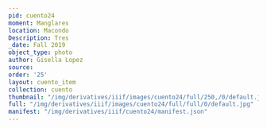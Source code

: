 ```yaml
---
pid: cuento24
moment: Manglares
location: Macondo
Description: Tres
_date: Fall 2019
object_type: photo
author: Gisella Lopez
source: 
order: '25'
layout: cuento_item
collection: cuento
thumbnail: "/img/derivatives/iiif/images/cuento24/full/250,/0/default.jpg"
full: "/img/derivatives/iiif/images/cuento24/full/full/0/default.jpg"
manifest: "/img/derivatives/iiif/cuento24/manifest.json"
---
```

